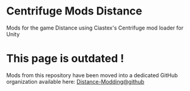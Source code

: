 # Centrifuge Mods Distance
Mods for the game Distance using Ciastex's Centrifuge mod loader for Unity

# This page is outdated !
Mods from this repository have been moved into a dedicated GitHub organization available here: [Distance-Modding@github](http://github.com/Distance-Modding)

